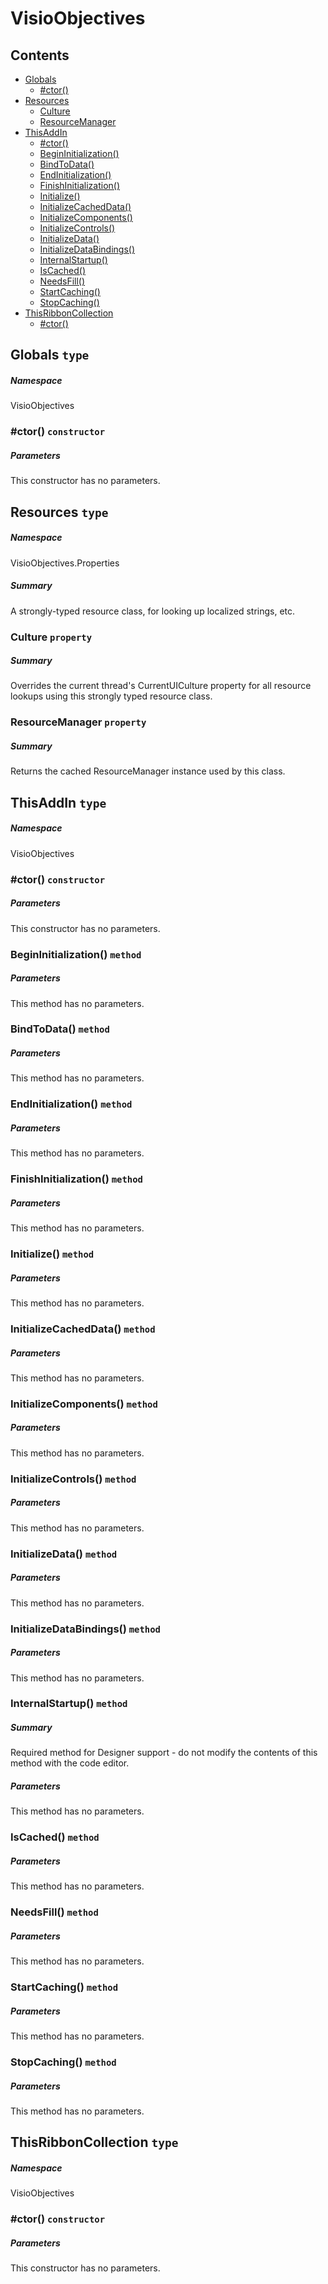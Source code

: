 <a name='assembly'></a>
# VisioObjectives

## Contents

- [Globals](#T-VisioObjectives-Globals 'VisioObjectives.Globals')
  - [#ctor()](#M-VisioObjectives-Globals-#ctor 'VisioObjectives.Globals.#ctor')
- [Resources](#T-VisioObjectives-Properties-Resources 'VisioObjectives.Properties.Resources')
  - [Culture](#P-VisioObjectives-Properties-Resources-Culture 'VisioObjectives.Properties.Resources.Culture')
  - [ResourceManager](#P-VisioObjectives-Properties-Resources-ResourceManager 'VisioObjectives.Properties.Resources.ResourceManager')
- [ThisAddIn](#T-VisioObjectives-ThisAddIn 'VisioObjectives.ThisAddIn')
  - [#ctor()](#M-VisioObjectives-ThisAddIn-#ctor-Microsoft-Office-Tools-Factory,System-IServiceProvider- 'VisioObjectives.ThisAddIn.#ctor(Microsoft.Office.Tools.Factory,System.IServiceProvider)')
  - [BeginInitialization()](#M-VisioObjectives-ThisAddIn-BeginInitialization 'VisioObjectives.ThisAddIn.BeginInitialization')
  - [BindToData()](#M-VisioObjectives-ThisAddIn-BindToData 'VisioObjectives.ThisAddIn.BindToData')
  - [EndInitialization()](#M-VisioObjectives-ThisAddIn-EndInitialization 'VisioObjectives.ThisAddIn.EndInitialization')
  - [FinishInitialization()](#M-VisioObjectives-ThisAddIn-FinishInitialization 'VisioObjectives.ThisAddIn.FinishInitialization')
  - [Initialize()](#M-VisioObjectives-ThisAddIn-Initialize 'VisioObjectives.ThisAddIn.Initialize')
  - [InitializeCachedData()](#M-VisioObjectives-ThisAddIn-InitializeCachedData 'VisioObjectives.ThisAddIn.InitializeCachedData')
  - [InitializeComponents()](#M-VisioObjectives-ThisAddIn-InitializeComponents 'VisioObjectives.ThisAddIn.InitializeComponents')
  - [InitializeControls()](#M-VisioObjectives-ThisAddIn-InitializeControls 'VisioObjectives.ThisAddIn.InitializeControls')
  - [InitializeData()](#M-VisioObjectives-ThisAddIn-InitializeData 'VisioObjectives.ThisAddIn.InitializeData')
  - [InitializeDataBindings()](#M-VisioObjectives-ThisAddIn-InitializeDataBindings 'VisioObjectives.ThisAddIn.InitializeDataBindings')
  - [InternalStartup()](#M-VisioObjectives-ThisAddIn-InternalStartup 'VisioObjectives.ThisAddIn.InternalStartup')
  - [IsCached()](#M-VisioObjectives-ThisAddIn-IsCached-System-String- 'VisioObjectives.ThisAddIn.IsCached(System.String)')
  - [NeedsFill()](#M-VisioObjectives-ThisAddIn-NeedsFill-System-String- 'VisioObjectives.ThisAddIn.NeedsFill(System.String)')
  - [StartCaching()](#M-VisioObjectives-ThisAddIn-StartCaching-System-String- 'VisioObjectives.ThisAddIn.StartCaching(System.String)')
  - [StopCaching()](#M-VisioObjectives-ThisAddIn-StopCaching-System-String- 'VisioObjectives.ThisAddIn.StopCaching(System.String)')
- [ThisRibbonCollection](#T-VisioObjectives-ThisRibbonCollection 'VisioObjectives.ThisRibbonCollection')
  - [#ctor()](#M-VisioObjectives-ThisRibbonCollection-#ctor-Microsoft-Office-Tools-Ribbon-RibbonFactory- 'VisioObjectives.ThisRibbonCollection.#ctor(Microsoft.Office.Tools.Ribbon.RibbonFactory)')

<a name='T-VisioObjectives-Globals'></a>
## Globals `type`

##### Namespace

VisioObjectives

<a name='M-VisioObjectives-Globals-#ctor'></a>
### #ctor() `constructor`

##### Parameters

This constructor has no parameters.

<a name='T-VisioObjectives-Properties-Resources'></a>
## Resources `type`

##### Namespace

VisioObjectives.Properties

##### Summary

A strongly-typed resource class, for looking up localized strings, etc.

<a name='P-VisioObjectives-Properties-Resources-Culture'></a>
### Culture `property`

##### Summary

Overrides the current thread's CurrentUICulture property for all
  resource lookups using this strongly typed resource class.

<a name='P-VisioObjectives-Properties-Resources-ResourceManager'></a>
### ResourceManager `property`

##### Summary

Returns the cached ResourceManager instance used by this class.

<a name='T-VisioObjectives-ThisAddIn'></a>
## ThisAddIn `type`

##### Namespace

VisioObjectives

<a name='M-VisioObjectives-ThisAddIn-#ctor-Microsoft-Office-Tools-Factory,System-IServiceProvider-'></a>
### #ctor() `constructor`

##### Parameters

This constructor has no parameters.

<a name='M-VisioObjectives-ThisAddIn-BeginInitialization'></a>
### BeginInitialization() `method`

##### Parameters

This method has no parameters.

<a name='M-VisioObjectives-ThisAddIn-BindToData'></a>
### BindToData() `method`

##### Parameters

This method has no parameters.

<a name='M-VisioObjectives-ThisAddIn-EndInitialization'></a>
### EndInitialization() `method`

##### Parameters

This method has no parameters.

<a name='M-VisioObjectives-ThisAddIn-FinishInitialization'></a>
### FinishInitialization() `method`

##### Parameters

This method has no parameters.

<a name='M-VisioObjectives-ThisAddIn-Initialize'></a>
### Initialize() `method`

##### Parameters

This method has no parameters.

<a name='M-VisioObjectives-ThisAddIn-InitializeCachedData'></a>
### InitializeCachedData() `method`

##### Parameters

This method has no parameters.

<a name='M-VisioObjectives-ThisAddIn-InitializeComponents'></a>
### InitializeComponents() `method`

##### Parameters

This method has no parameters.

<a name='M-VisioObjectives-ThisAddIn-InitializeControls'></a>
### InitializeControls() `method`

##### Parameters

This method has no parameters.

<a name='M-VisioObjectives-ThisAddIn-InitializeData'></a>
### InitializeData() `method`

##### Parameters

This method has no parameters.

<a name='M-VisioObjectives-ThisAddIn-InitializeDataBindings'></a>
### InitializeDataBindings() `method`

##### Parameters

This method has no parameters.

<a name='M-VisioObjectives-ThisAddIn-InternalStartup'></a>
### InternalStartup() `method`

##### Summary

Required method for Designer support - do not modify
the contents of this method with the code editor.

##### Parameters

This method has no parameters.

<a name='M-VisioObjectives-ThisAddIn-IsCached-System-String-'></a>
### IsCached() `method`

##### Parameters

This method has no parameters.

<a name='M-VisioObjectives-ThisAddIn-NeedsFill-System-String-'></a>
### NeedsFill() `method`

##### Parameters

This method has no parameters.

<a name='M-VisioObjectives-ThisAddIn-StartCaching-System-String-'></a>
### StartCaching() `method`

##### Parameters

This method has no parameters.

<a name='M-VisioObjectives-ThisAddIn-StopCaching-System-String-'></a>
### StopCaching() `method`

##### Parameters

This method has no parameters.

<a name='T-VisioObjectives-ThisRibbonCollection'></a>
## ThisRibbonCollection `type`

##### Namespace

VisioObjectives

<a name='M-VisioObjectives-ThisRibbonCollection-#ctor-Microsoft-Office-Tools-Ribbon-RibbonFactory-'></a>
### #ctor() `constructor`

##### Parameters

This constructor has no parameters.
